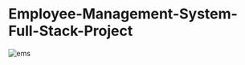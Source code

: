 # Employee-Management-System-Full-Stack-Project
![ems](https://github.com/Shadman268/Employee-Management-System-Full-Stack-Project/assets/66688205/c47d4198-8217-48f9-8177-341f025b6360)
